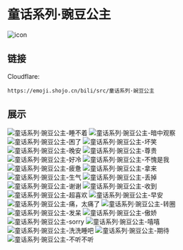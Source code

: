 # 童话系列·豌豆公主
![icon](https://emoji.shojo.cn/bili/src/童话系列·豌豆公主/icon.png)
## 链接
Cloudflare:
```
https://emoji.shojo.cn/bili/src/童话系列·豌豆公主
```
## 展示
![童话系列·豌豆公主-睡不着](https://emoji.shojo.cn/bili/src/童话系列·豌豆公主/童话系列·豌豆公主-睡不着.png)
![童话系列·豌豆公主-暗中观察](https://emoji.shojo.cn/bili/src/童话系列·豌豆公主/童话系列·豌豆公主-暗中观察.png)
![童话系列·豌豆公主-困了](https://emoji.shojo.cn/bili/src/童话系列·豌豆公主/童话系列·豌豆公主-困了.png)
![童话系列·豌豆公主-坏笑](https://emoji.shojo.cn/bili/src/童话系列·豌豆公主/童话系列·豌豆公主-坏笑.png)
![童话系列·豌豆公主-晚安](https://emoji.shojo.cn/bili/src/童话系列·豌豆公主/童话系列·豌豆公主-晚安.png)
![童话系列·豌豆公主-尊贵](https://emoji.shojo.cn/bili/src/童话系列·豌豆公主/童话系列·豌豆公主-尊贵.png)
![童话系列·豌豆公主-好冷](https://emoji.shojo.cn/bili/src/童话系列·豌豆公主/童话系列·豌豆公主-好冷.png)
![童话系列·豌豆公主-不愧是我](https://emoji.shojo.cn/bili/src/童话系列·豌豆公主/童话系列·豌豆公主-不愧是我.png)
![童话系列·豌豆公主-疲惫](https://emoji.shojo.cn/bili/src/童话系列·豌豆公主/童话系列·豌豆公主-疲惫.png)
![童话系列·豌豆公主-拿来](https://emoji.shojo.cn/bili/src/童话系列·豌豆公主/童话系列·豌豆公主-拿来.png)
![童话系列·豌豆公主-生气](https://emoji.shojo.cn/bili/src/童话系列·豌豆公主/童话系列·豌豆公主-生气.png)
![童话系列·豌豆公主-丢掉](https://emoji.shojo.cn/bili/src/童话系列·豌豆公主/童话系列·豌豆公主-丢掉.png)
![童话系列·豌豆公主-谢谢](https://emoji.shojo.cn/bili/src/童话系列·豌豆公主/童话系列·豌豆公主-谢谢.png)
![童话系列·豌豆公主-收到](https://emoji.shojo.cn/bili/src/童话系列·豌豆公主/童话系列·豌豆公主-收到.png)
![童话系列·豌豆公主-超喜欢](https://emoji.shojo.cn/bili/src/童话系列·豌豆公主/童话系列·豌豆公主-超喜欢.png)
![童话系列·豌豆公主-早安](https://emoji.shojo.cn/bili/src/童话系列·豌豆公主/童话系列·豌豆公主-早安.png)
![童话系列·豌豆公主-痛，太痛了](https://emoji.shojo.cn/bili/src/童话系列·豌豆公主/童话系列·豌豆公主-痛，太痛了.png)
![童话系列·豌豆公主-转圈](https://emoji.shojo.cn/bili/src/童话系列·豌豆公主/童话系列·豌豆公主-转圈.png)
![童话系列·豌豆公主-发呆](https://emoji.shojo.cn/bili/src/童话系列·豌豆公主/童话系列·豌豆公主-发呆.png)
![童话系列·豌豆公主-傲娇](https://emoji.shojo.cn/bili/src/童话系列·豌豆公主/童话系列·豌豆公主-傲娇.png)
![童话系列·豌豆公主-sorry](https://emoji.shojo.cn/bili/src/童话系列·豌豆公主/童话系列·豌豆公主-sorry.png)
![童话系列·豌豆公主-嘻嘻](https://emoji.shojo.cn/bili/src/童话系列·豌豆公主/童话系列·豌豆公主-嘻嘻.png)
![童话系列·豌豆公主-洗洗睡吧](https://emoji.shojo.cn/bili/src/童话系列·豌豆公主/童话系列·豌豆公主-洗洗睡吧.png)
![童话系列·豌豆公主-期待](https://emoji.shojo.cn/bili/src/童话系列·豌豆公主/童话系列·豌豆公主-期待.png)
![童话系列·豌豆公主-不听不听](https://emoji.shojo.cn/bili/src/童话系列·豌豆公主/童话系列·豌豆公主-不听不听.png)
